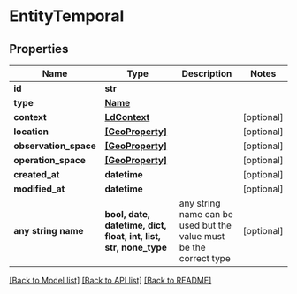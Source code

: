 # EntityTemporal


## Properties
Name | Type | Description | Notes
------------ | ------------- | ------------- | -------------
**id** | **str** |  | 
**type** | [**Name**](Name.md) |  | 
**context** | [**LdContext**](LdContext.md) |  | [optional] 
**location** | [**[GeoProperty]**](GeoProperty.md) |  | [optional] 
**observation_space** | [**[GeoProperty]**](GeoProperty.md) |  | [optional] 
**operation_space** | [**[GeoProperty]**](GeoProperty.md) |  | [optional] 
**created_at** | **datetime** |  | [optional] 
**modified_at** | **datetime** |  | [optional] 
**any string name** | **bool, date, datetime, dict, float, int, list, str, none_type** | any string name can be used but the value must be the correct type | [optional]

[[Back to Model list]](../README.md#documentation-for-models) [[Back to API list]](../README.md#documentation-for-api-endpoints) [[Back to README]](../README.md)


